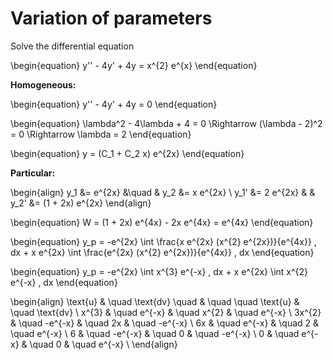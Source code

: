 # Variation of parameters
Solve the differential equation

\begin{equation}
y'' - 4y' + 4y = x^{2} e^{x}
\end{equation}

**Homogeneous:**

\begin{equation}
y'' - 4y' + 4y = 0
\end{equation}

\begin{equation}
\lambda^2 - 4\lambda + 4 = 0 \Rightarrow (\lambda - 2)^2 = 0 \Rightarrow \lambda = 2
\end{equation}

\begin{equation}
y = (C_1 + C_2 x) e^{2x}
\end{equation}

**Particular:**

\begin{align}
y_1   &= e^{2x}          &\quad & y_2   &= x e^{2x} \\
y_1'  &= 2 e^{2x}        &      & y_2'  &= (1 + 2x) e^{2x}
\end{align}

\begin{equation}
W = (1 + 2x) e^{4x} - 2x e^{4x} = e^{4x}
\end{equation}

\begin{equation}
y_p = -e^{2x} \int \frac{x e^{2x} (x^{2} e^{2x})}{e^{4x}} \, dx + x e^{2x} \int \frac{e^{2x} (x^{2} e^{2x})}{e^{4x}} \, dx
\end{equation}

\begin{equation}
y_p = -e^{2x} \int x^{3} e^{-x} \, dx + x e^{2x} \int x^{2} e^{-x} \, dx
\end{equation}

\begin{align}
\text{u} & \quad \text{dv} \quad & \quad \quad \text{u} & \quad \text{dv} \\
x^{3}   & \quad e^{-x}  & \quad x^{2} & \quad e^{-x} \\
3x^{2}  & \quad -e^{-x} & \quad 2x    & \quad -e^{-x} \\
6x      & \quad e^{-x}  & \quad 2     & \quad e^{-x} \\
6       & \quad -e^{-x} & \quad 0     & \quad -e^{-x} \\
0       & \quad e^{-x}  & \quad 0     & \quad e^{-x} \\
\end{align}